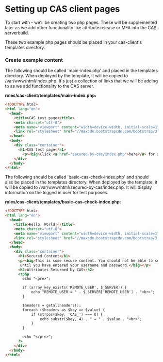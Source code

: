 # Setting up CAS client pages

To start with - we'll be creating two php pages.  These will be supplemented later as we add other functionality like attribute release or MFA into the CAS serverbuild.

These two example php pages should be placed in your cas-client's templates directory.

### Create example content

The following should be called 'main-index.php' and placed in the templates directory.  When deployed by the template, it will be copied to /var/www/html/index.php.  It's just a collection of links that we will be adding to as we add functionality to the CAS server.

**roles/cas-client/templates/main-index.php:**

``` html
<!DOCTYPE html>
<html lang="en">
  <head>
    <title>CAS test page</title>
    <meta charset="utf-8">
    <meta name="viewport" content="width=device-width, initial-scale=1">
    <link rel="stylesheet" href="//maxcdn.bootstrapcdn.com/bootstrap/3.3.7/css/bootstrap.min.css">
  </head>
  <body>
    <div class="container">
      <h1>CAS test page</h1>
        <p><big>Click <a href="secured-by-cas/index.php">here</a> for some secure content.</big></p>
    </div>
  </body>
</html>
```

The following should be called 'basic-cas-check-index.php' and should also be placed in the templates directory.  When deployed by the template, it will be copied to /var/www/html/secured-by-cas/index.php.  It will display information on the logged in user for test purposes.

**roles/cas-client/templates/basic-cas-check-index.php:**
``` html
<!DOCTYPE html>
<html lang="en">
  <head>
    <title>Hello, World!</title>
    <meta charset="utf-8">
    <meta name="viewport" content="width=device-width, initial-scale=1">
    <link rel="stylesheet" href="//maxcdn.bootstrapcdn.com/bootstrap/3.3.7/css/bootstrap.min.css">
  </head>
  <body>
    <div class="container">
      <h1>Secured Content</h1>
      <p><big>This is some secure content. You should not be able to see it
       until you have entered your username and password.</big></p>
      <h2>Attributes Returned by CAS</h2>
      <?php
        echo "<pre>";

        if (array_key_exists('REMOTE_USER', $_SERVER)) {
            echo "REMOTE_USER = " . $_SERVER['REMOTE_USER'] . "<br>";
        }

        $headers = getallheaders();
        foreach ($headers as $key => $value) {
            if (strpos($key, 'CAS_') === 0) {
                echo substr($key, 4) . " = " . $value . "<br>";
            }
        }

        echo "</pre>";
      ?>
    </div>
  </body>
</html>

```